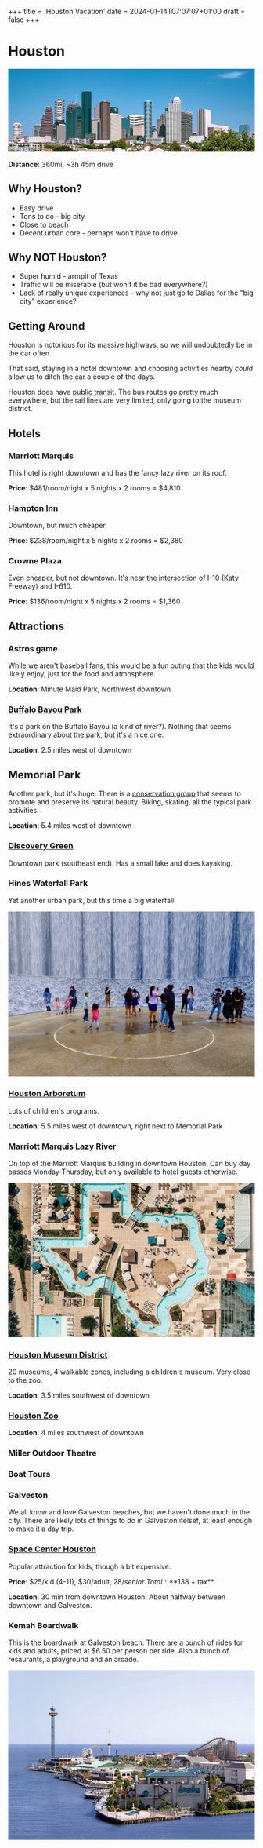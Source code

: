 +++
title = 'Houston Vacation'
date = 2024-01-14T07:07:07+01:00
draft = false
+++

# Houston

![Downtown Houston](houston.jpeg)

**Distance**: 360mi, ~3h 45m drive

## Why Houston?

* Easy drive
* Tons to do - big city
* Close to beach
* Decent urban core - perhaps won't have to drive

## Why NOT Houston?

* Super humid - armpit of Texas
* Traffic will be miserable (but won't it be bad everywhere?)
* Lack of really unique experiences - why not just go to Dallas for the "big city" experience?

## Getting Around

Houston is notorious for its massive highways, so we will undoubtedly be in the car often.

That said, staying in a hotel downtown and choosing activities nearby *could* allow us to ditch the car a couple of the days.

Houston does have [public transit](https://www.ridemetro.org).  The bus routes go pretty much everywhere, but the rail lines are very limited, only going to the museum district.

## Hotels

### Marriott Marquis

This hotel is right downtown and has the fancy lazy river on its roof.

**Price**: $481/room/night x 5 nights x 2 rooms = $4,810

### Hampton Inn

Downtown, but much cheaper.

**Price**: $238/room/night x 5 nights x 2 rooms = $2,380

### Crowne Plaza

Even cheaper, but not downtown.  It's near the intersection of I-10 (Katy Freeway) and I-610.

**Price**: $136/room/night x 5 nights x 2 rooms = $1,360

## Attractions

### Astros game
While we aren't baseball fans, this would be a fun outing that the kids would likely enjoy, just for the food and atmosphere.

**Location**: Minute Maid Park, Northwest downtown

### [Buffalo Bayou Park](https://buffalobayou.org/location/buffalo-bayou-park/)
It's a park on the Buffalo Bayou (a kind of river?).  Nothing that seems extraordinary about the park, but it's a nice one.

**Location**: 2.5 miles west of downtown

## Memorial Park

Another park, but it's huge.
There is a [conservation group][1] that seems to promote and preserve its natural beauty.
Biking, skating, all the typical park activities.

**Location**: 5.4 miles west of downtown

[1]: https://buffalobayou.org/location/buffalo-bayou-park/

### [Discovery Green](https://www.discoverygreen.com)

Downtown park (southeast end).  Has a small lake and does kayaking.

### Hines Waterfall Park

Yet another urban park, but this time a big waterfall.

![Hines Waterfall Park](hines-waterfall-park.png)

### [Houston Arboretum](https://houstonarboretum.org)

Lots of children's programs.

**Location**: 5.5 miles west of downtown, right next to Memorial Park

### Marriott Marquis Lazy River

On top of the Marriott Marquis building in downtown Houston.
Can buy day passes Monday-Thursday, but only available to hotel guests otherwise.

![Marriott Marquis Lazy River](lazy-river.png)

### [Houston Museum District](https://houmuse.org)
20 museums, 4 walkable zones, including a children's museum.  Very close to the zoo.

**Location**: 3.5 miles southwest of downtown

### [Houston Zoo](https://www.houstonzoo.org)

**Location**: 4 miles southwest of downtown

### Miller Outdoor Theatre
### Boat Tours

### Galveston

We all know and love Galveston beaches, but we haven't done much in the city.
There are likely lots of things to do in Galveston itelsef,
at least enough to make it a day trip.

### [Space Center Houston](https://spacecenter.org)

Popular attraction for kids, though a bit expensive.

**Price**: $25/kid (4-11), $30/adult, $28/senior.  Total: **$138 + tax**

**Location**: 30 min from downtown Houston.  About halfway between downtown and Galveston.

### Kemah Boardwalk

This is the boardwark at Galveston beach.
There are a bunch of rides for kids and adults, priced at $6.50 per person per ride.
Also a bunch of resaurants, a playground and an arcade.

![Kemah Boardwalk](kemah-boardwalk.jpeg)

